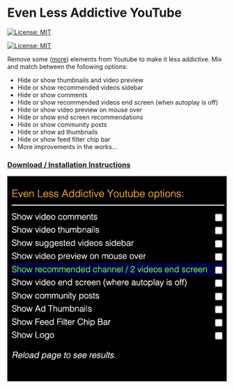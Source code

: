 # Even Less Addictive YouTube

[![License: MIT](https://img.shields.io/badge/License-MIT-yellow.svg)](https://opensource.org/licenses/MIT)

[![License: MIT](https://img.shields.io/badge/License-MIT-yellow.svg)](https://opensource.org/licenses/MIT)

Remove some ([more](https://github.com/AlexisDrain/Less-Addictive-YouTube)) elements from Youtube to make it less addictive. Mix and match between the following options:

-   Hide or show thumbnails and video preview
-   Hide or show recommended videos sidebar
-   Hide or show comments
-   Hide or show recommended videos end screen (when autoplay is off)
-   Hide or show video preview on mouse over
-   Hide or show end screen recommendations
-   Hide or show community posts
-   Hide or show ad thumbnails
-   Hide or show feed filter chip bar
-   More improvements in the works...

### [Download / Installation Instructions](https://github.com/inversepolarity/Even-Less-Addictive-Youtube/releases/tag/v1.0)

![ELAY](https://raw.githubusercontent.com/inversepolarity/Even-Less-Addictive-Youtube/main/EALY.png)
